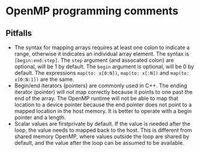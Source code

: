 # OpenMP programming comments

## Pitfalls
* The syntax for mapping arrays requires at least one colon to indicate a range, otherwise it indicates an individual array element. 
The syntax is `[begin:end:step]`.   The `step` argument (and assocated colon) are optional, will be 1 by default.
The `begin` argument is optional, will be 0 by default.  The expressions `map(to: x[0:N])`, `map(to: x[:N])` and `map(to: x[0:N:1])` are the same.
* Begin/end iterators (pointers) are commonly used in C++.  The ending iterator (pointer) will not map correctly because it points to one past the end of the array.  The OpenMP runtime will not be able to map that location to a device pointer because the end pointer does not point to a mapped location in the host memory.  It is better to operate with a begin pointer and a length.
* Scalar values are firstprivate by default.  If the value is needed after the loop, the value needs to mapped back to the host.   This is different from shared memory OpenMP, where values outside the loop are shared by default, and the value after the loop can be assumed to be available.
